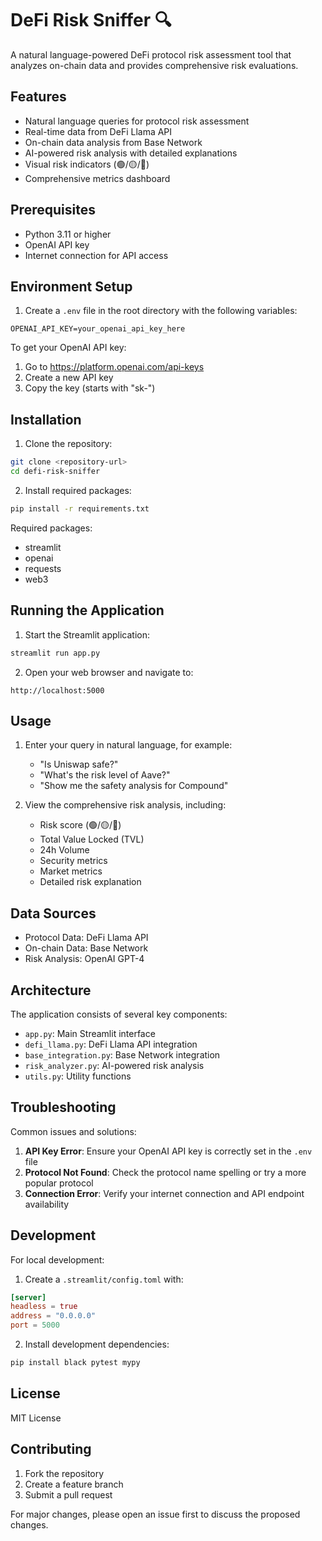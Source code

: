# DeFi Risk Sniffer 🔍

A natural language-powered DeFi protocol risk assessment tool that analyzes on-chain data and provides comprehensive risk evaluations.

## Features

- Natural language queries for protocol risk assessment
- Real-time data from DeFi Llama API
- On-chain data analysis from Base Network
- AI-powered risk analysis with detailed explanations
- Visual risk indicators (🟢/🟡/🔴)
- Comprehensive metrics dashboard

## Prerequisites

- Python 3.11 or higher
- OpenAI API key
- Internet connection for API access

## Environment Setup

1. Create a `.env` file in the root directory with the following variables:

```env
OPENAI_API_KEY=your_openai_api_key_here
```

To get your OpenAI API key:
1. Go to https://platform.openai.com/api-keys
2. Create a new API key
3. Copy the key (starts with "sk-")

## Installation

1. Clone the repository:
```bash
git clone <repository-url>
cd defi-risk-sniffer
```

2. Install required packages:
```bash
pip install -r requirements.txt
```

Required packages:
- streamlit
- openai
- requests
- web3

## Running the Application

1. Start the Streamlit application:
```bash
streamlit run app.py
```

2. Open your web browser and navigate to:
```
http://localhost:5000
```

## Usage

1. Enter your query in natural language, for example:
   - "Is Uniswap safe?"
   - "What's the risk level of Aave?"
   - "Show me the safety analysis for Compound"

2. View the comprehensive risk analysis, including:
   - Risk score (🟢/🟡/🔴)
   - Total Value Locked (TVL)
   - 24h Volume
   - Security metrics
   - Market metrics
   - Detailed risk explanation

## Data Sources

- Protocol Data: DeFi Llama API
- On-chain Data: Base Network
- Risk Analysis: OpenAI GPT-4

## Architecture

The application consists of several key components:

- `app.py`: Main Streamlit interface
- `defi_llama.py`: DeFi Llama API integration
- `base_integration.py`: Base Network integration
- `risk_analyzer.py`: AI-powered risk analysis
- `utils.py`: Utility functions

## Troubleshooting

Common issues and solutions:

1. **API Key Error**: Ensure your OpenAI API key is correctly set in the `.env` file
2. **Protocol Not Found**: Check the protocol name spelling or try a more popular protocol
3. **Connection Error**: Verify your internet connection and API endpoint availability

## Development

For local development:

1. Create a `.streamlit/config.toml` with:
```toml
[server]
headless = true
address = "0.0.0.0"
port = 5000
```

2. Install development dependencies:
```bash
pip install black pytest mypy
```

## License

MIT License

## Contributing

1. Fork the repository
2. Create a feature branch
3. Submit a pull request

For major changes, please open an issue first to discuss the proposed changes.
